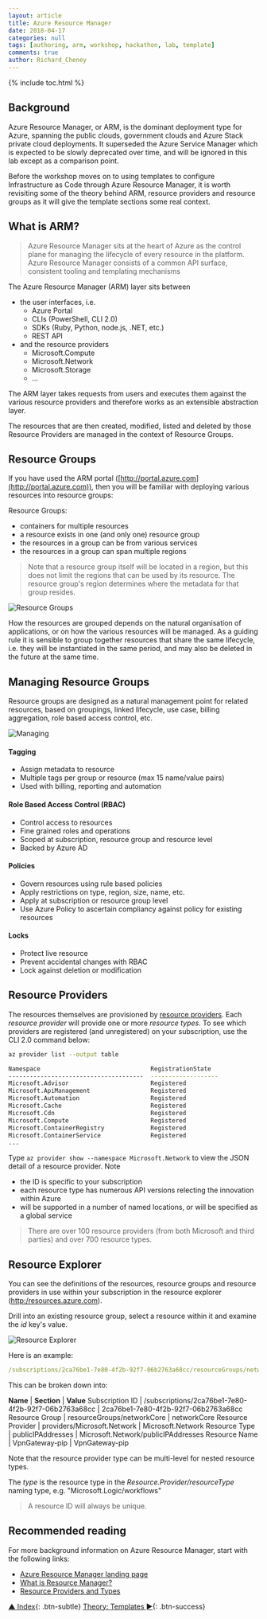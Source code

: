 ```yaml
---
layout: article
title: Azure Resource Manager
date: 2018-04-17
categories: null
tags: [authoring, arm, workshop, hackathon, lab, template]
comments: true
author: Richard_Cheney
---
```


{% include toc.html %}

## Background

Azure Resource Manager, or ARM, is the dominant deployment type for Azure, spanning the public clouds, government clouds and Azure Stack private cloud deployments.  It superseded the Azure Service Manager which is expected to be slowly deprecated over time, and will be ignored in this lab except as a comparison point.

Before the workshop moves on to using templates to configure Infrastructure as Code through Azure Resource Manager, it is worth revisiting some of the theory behind ARM, resource providers and resource groups as it will give the template sections some real context.

## What is ARM?

> Azure Resource Manager sits at the heart of Azure as the control plane for managing the lifecycle of every resource in the platform.
> Azure Resource Manager consists of a common API surface, consistent tooling and templating mechanisms

The Azure Resource Manager (ARM) layer sits between

* the user interfaces, i.e.
    * Azure Portal
    * CLIs (PowerShell, CLI 2.0)
    * SDKs (Ruby, Python, node.js, .NET, etc.)
    * REST API
* and the resource providers
    * Microsoft.Compute
    * Microsoft.Network
    * Microsoft.Storage
    * ...

The ARM layer takes requests from users and executes them against the various resource providers and therefore works as an extensible abstraction layer.

The resources that are then created, modified, listed and deleted by those Resource Providers are managed in the context of Resource Groups.

## Resource Groups

If you have used the ARM portal ([http://portal.azure.com](http://portal.azure.com)), then you will be familiar with deploying various resources into resource groups:

Resource Groups:

* containers for multiple resources
* a resource exists in one (and only one) resource group
* the resources in a group can be from various services
* the resources in a group can span multiple regions

> Note that a resource group itself will be located in a region, but this does not limit the regions that can be used by its resource.  The resource group's region determines where the metadata for that group resides.

![Resource Groups](/workshops/arm/images/armResourceGroups.png)

How the resources are grouped depends on the natural organisation of applications, or on how the various resources will be managed.  As a guiding rule it is sensible to group together resources that share the same lifecycle, i.e. they will be instantiated in the same period, and may also be deleted in the future at the same time.

## Managing Resource Groups

Resource groups are designed as a natural management point for related resources, based on groupings, linked lifecycle, use case, billing aggregation, role based access control, etc.

![Managing](/workshops/arm/images/armManageResourceGroups.png)

#### Tagging

* Assign metadata to resource
* Multiple tags per group or resource (max 15 name/value pairs)
* Used with billing, reporting and automation

#### Role Based Access Control (RBAC)

* Control access to resources
* Fine grained roles and operations
* Scoped at subscription, resource group and resource level
* Backed by Azure AD

#### Policies

* Govern resources using rule based policies
* Apply restrictions on type, region, size, name, etc.
* Apply at subscription or resource group level
* Use Azure Policy to ascertain compliancy against policy for existing resources

#### Locks

* Protect live resource
* Prevent accidental changes with RBAC
* Lock against deletion or modification

## Resource Providers

The resources themselves are provisioned by [resource providers](https://docs.microsoft.com/en-us/azure/azure-resource-manager/resource-group-overview#resource-providers).  Each *resource provider* will provide one or more *resource types*. To see which providers are registered (and unregistered) on your subscription, use the CLI 2.0 command below:

```bash
az provider list --output table

Namespace                               RegistrationState
--------------------------------------  -------------------
Microsoft.Advisor                       Registered
Microsoft.ApiManagement                 Registered
Microsoft.Automation                    Registered
Microsoft.Cache                         Registered
Microsoft.Cdn                           Registered
Microsoft.Compute                       Registered
Microsoft.ContainerRegistry             Registered
Microsoft.ContainerService              Registered
...
```

Type `az provider show --namespace Microsoft.Network` to view the JSON detail of a resource provider.  Note

* the ID is specific to your subscription
* each resource type has numerous API versions relecting the innovation within Azure
* will be supported in a number of named locations, or will be specified as a global service

> There are over 100 resource providers (from both Microsoft and third parties) and over 700 resource types.

## Resource Explorer

You can see the definitions of the resources, resource groups and resource providers in use within your subscription in the resource explorer ([http:/resources.azure.com](http:/resources.azure.com)).

Drill into an existing resource group, select a resource within it and examine the *id* key's value.

![Resource Explorer](/workshops/arm/images/armResourceExplorer.png)

Here is an example:

```yaml
/subscriptions/2ca76be1-7e80-4f2b-92f7-06b2763a68cc/resourceGroups/networkCore/providers/Microsoft.Network/publicIPAddresses/VpnGateway-pip
```

This can be broken down into:

**Name** | **Section** | **Value**
Subscription ID | /subscriptions/2ca76be1-7e80-4f2b-92f7-06b2763a68cc | 2ca76be1-7e80-4f2b-92f7-06b2763a68cc
Resource Group | resourceGroups/networkCore | networkCore
Resource Provider | providers/Microsoft.Network | Microsoft.Network
Resource Type | publicIPAddresses | Microsoft.Network/publicIPAddresses
Resource Name | VpnGateway-pip | VpnGateway-pip

Note that the resource provider type can be multi-level for nested resource types.

The *type* is the resource type in the *Resource.Provider/resourceType* naming type, e.g. "Microsoft.Logic/workflows"

> A resource ID will always be unique.

## Recommended reading

For more background information on Azure Resource Manager, start with the following links:

* [Azure Resource Manager landing page](https://docs.microsoft.com/en-us/azure/azure-resource-manager/)
* [What is Resource Manager?](https://docs.microsoft.com/en-us/azure/azure-resource-manager/resource-group-overview)
* [Resource Providers and Types](https://docs.microsoft.com/en-us/azure/azure-resource-manager/resource-manager-supported-services)

[▲ Index](../#index){: .btn-subtle} [Theory: Templates ►](../theoryTemplates){: .btn-success}
